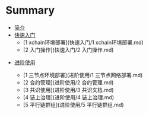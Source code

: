 # Summary
* [简介](README.md)
* [快速入门]()
  - [1 xchain环境部署](快速入门/1 xchain环境部署.md) 
  - [2 入门操作](快速入门/2 入门操作.md)

- [进阶使用]()

  * [1 三节点环境部署](进阶使用/1 三节点网络部署.md)

  -  [2 合约管理](进阶使用/2 合约管理.md)
  - [3 共识使用](进阶使用/3 共识文档.md)
  - [4 链上治理](进阶使用/4 链上治理.md)
  - [5 平行链群组](进阶使用/5 平行链群组.md)

